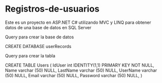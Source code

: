 # Registros-de-usuarios

Este es un proyecto en ASP.NET C# utilizando MVC y LINQ para obtener datos de una base de datos en SQL Server

Query para crear la base de datos

CREATE DATABASE userRecords

Query para crear la tabla

CREATE TABLE Users (
	IdUser int IDENTITY(1,1) PRIMARY KEY NOT NULL,
	Name varchar (50) NULL,	
	LastName varchar (50) NULL,
	UserName varchar (50) NULL,
	Email varchar (50) NULL,
	Password varchar (50) NULL,	
)
